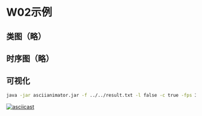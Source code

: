
# W02示例

## 类图（略）

## 时序图（略）

## 可视化

```bash
java -jar asciianimator.jar -f ../../result.txt -l false -c true -fps 3
```

[![asciicast](https://asciinema.org/a/436507.svg)](https://asciinema.org/a/436507)